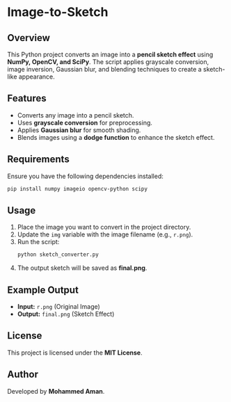# Image-to-Sketch

## Overview
This Python project converts an image into a **pencil sketch effect** using **NumPy, OpenCV, and SciPy**. The script applies grayscale conversion, image inversion, Gaussian blur, and blending techniques to create a sketch-like appearance.

## Features
- Converts any image into a pencil sketch.
- Uses **grayscale conversion** for preprocessing.
- Applies **Gaussian blur** for smooth shading.
- Blends images using a **dodge function** to enhance the sketch effect.

## Requirements
Ensure you have the following dependencies installed:
```sh
pip install numpy imageio opencv-python scipy
```

## Usage
1. Place the image you want to convert in the project directory.
2. Update the `img` variable with the image filename (e.g., `r.png`).
3. Run the script:
   ```sh
   python sketch_converter.py
   ```
4. The output sketch will be saved as **final.png**.

## Example Output
- **Input:** `r.png` (Original Image)
- **Output:** `final.png` (Sketch Effect)

## License
This project is licensed under the **MIT License**.

## Author
Developed by **Mohammed Aman**.
